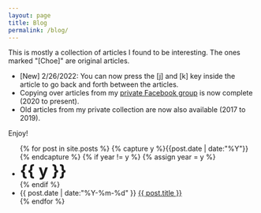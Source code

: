 ```yaml
---
layout: page
title: Blog
permalink: /blog/
---
```


This is mostly a collection of articles I found to be interesting. The ones marked "[Choe]" are original articles.

* [New] 2/26/2022: You can now press the [j] and [k] key inside the article to go back and forth between the articles.
* Copying over articles from my [private Facebook group](https://www.facebook.com/groups/choelab) is now complete (2020 to present). 
* Old articles from my private collection are now also available (2017 to 2019). 

Enjoy!

<ul class="listing">
{% for post in site.posts %}
  {% capture y %}{{post.date | date:"%Y"}}{% endcapture %}
  {% if year != y %}
    {% assign year = y %}
    <li class="listing-seperator"> <b><font size="+3">{{ y }}</font></b> </li>
  {% endif %}
  <li class="listing-item">
    <time datetime="{{ post.date | date:"%Y-%m-%d" }}">{{ post.date | date:"%Y-%m-%d" }}</time>
    <a href="{{ post.url }}" title="{{ post.title }}">{{ post.title }}</a>
  </li>
{% endfor %}
</ul>
